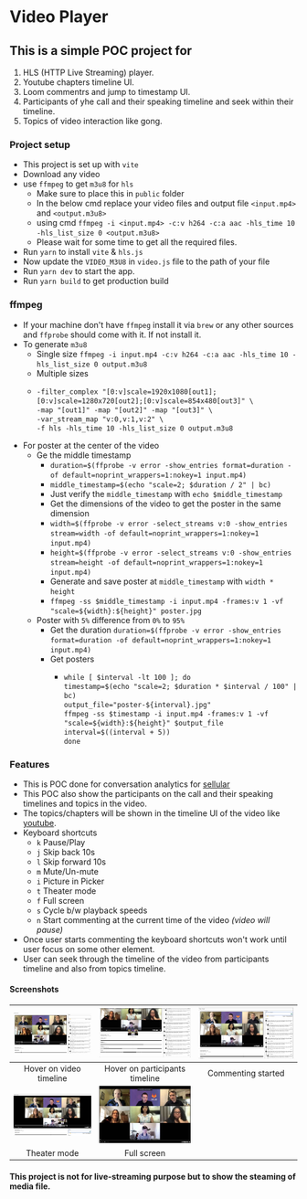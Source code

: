 # Video Player

## This is a simple POC project for 
1. HLS (HTTP Live Streaming) player.
2. Youtube chapters timeline UI.
3. Loom commentrs and jump to timestamp UI.
4. Participants of yhe call and their speaking timeline and seek within their timeline.
5. Topics of video interaction like gong.

### Project setup
- This project is set up with `vite`
- Download any video
- use `ffmpeg` to get `m3u8` for `hls`
    - Make sure to place this in `public` folder
    - In the below cmd replace your video files and output file `<input.mp4>` and `<output.m3u8>`
    - using cmd `ffmpeg -i <input.mp4> -c:v h264 -c:a aac -hls_time 10 -hls_list_size 0 <output.m3u8>`
    - Please wait for some time to get all the required files.
- Run `yarn` to install `vite` & `hls.js`
- Now update the  `VIDEO_M3U8` in  `video.js` file to the path of your file
- Run `yarn dev` to start the app.
- Run `yarn build` to get production build


### ffmpeg
- If your machine don't have `ffmpeg` install it via `brew` or any other sources and `ffprobe` should come with it. If not install it.
- To generate `m3u8`
  - Single size `ffmpeg -i input.mp4 -c:v h264 -c:a aac -hls_time 10 -hls_list_size 0 output.m3u8`
  - Multiple sizes 
  - ```ffmpeg -i input.mp4 -c:v h264 -c:a aac \
    -filter_complex "[0:v]scale=1920x1080[out1];[0:v]scale=1280x720[out2];[0:v]scale=854x480[out3]" \
    -map "[out1]" -map "[out2]" -map "[out3]" \
    -var_stream_map "v:0,v:1,v:2" \
    -f hls -hls_time 10 -hls_list_size 0 output.m3u8
    ```
- For poster at the center of the video
  - Ge the middle timestamp
    - `duration=$(ffprobe -v error -show_entries format=duration -of default=noprint_wrappers=1:nokey=1 input.mp4)`
    - `middle_timestamp=$(echo "scale=2; $duration / 2" | bc)`
    - Just verify the `middle_timestamp` with `echo $middle_timestamp`
    - Get the dimensions of the video to get the poster in the same dimension
    - `width=$(ffprobe -v error -select_streams v:0 -show_entries stream=width -of default=noprint_wrappers=1:nokey=1 input.mp4)`
    - `height=$(ffprobe -v error -select_streams v:0 -show_entries stream=height -of default=noprint_wrappers=1:nokey=1 input.mp4)`
    - Generate and save poster at `middle_timestamp` with `width * height`
    - `ffmpeg -ss $middle_timestamp -i input.mp4 -frames:v 1 -vf "scale=${width}:${height}" poster.jpg`
  - Poster with `5%` difference from `0%` to `95%`
    - Get the duration `duration=$(ffprobe -v error -show_entries format=duration -of default=noprint_wrappers=1:nokey=1 input.mp4)`
    - Get posters
      - ```interval=0
        while [ $interval -lt 100 ]; do
        timestamp=$(echo "scale=2; $duration * $interval / 100" | bc)
        output_file="poster-${interval}.jpg"
        ffmpeg -ss $timestamp -i input.mp4 -frames:v 1 -vf "scale=${width}:${height}" $output_file
        interval=$((interval + 5))
        done
        ```

### Features
- This is POC done for conversation analytics for [sellular](https://sellular.com)
- This POC also show the participants on the call and their speaking timelines and topics in the video.
- The topics/chapters will be shown in the timeline UI of the video like [youtube](https:///youtube.com).
- Keyboard shortcuts
  - `k` Pause/Play
  - `j` Skip back 10s
  - `l` Skip forward 10s
  - `m` Mute/Un-mute
  - `i` Picture in Picker
  - `t` Theater mode
  - `f` Full screen
  - `s` Cycle b/w playback speeds
  - `n` Start commenting at the current time of the video _(video will pause)_
- Once user starts commenting the keyboard shortcuts won't work until user focus on some other element.
- User can seek through the timeline of the video from participants timeline and also from topics timeline.

#### Screenshots
| ![1.jpg](assets%2F1.jpg) |    ![2.jpg](assets%2F2.jpg)    | ![3.jpg](assets%2F3.jpg) |
|:------------------------:|:------------------------------:|:------------------------:|
| Hover on video timeline  | Hover on participants timeline |    Commenting started    |
| ![4.jpg](assets%2F4.jpg) |    ![6.jpg](assets%2F6.jpg)    ||
|       Theater mode       |          Full screen           ||





#### This project is not for live-streaming purpose but to show the steaming of media file.

